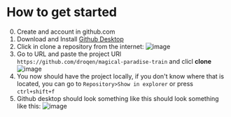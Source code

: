 How to get started
==================

0. Create and account in github.com
1. Download and Install [Github Desktop](https://desktop.github.com/)
2. Click in clone a repository from the internet: ![image](https://user-images.githubusercontent.com/4412564/125334807-cc86b580-e319-11eb-9221-d79f969c6a7d.png)
3. Go to URL and paste the project URl `https://github.com/droqen/magical-paradise-train` and clicl **clone** ![image](https://user-images.githubusercontent.com/4412564/125335117-2f784c80-e31a-11eb-94a1-79c069522b8a.png)
4. You now should have the project locally, if you don't know where that is located, you can go to `Repository>Show in explorer` or press `ctrl+shift+f`
5. Github desktop should look something like this should look something like this: ![image](https://user-images.githubusercontent.com/4412564/125335671-d230cb00-e31a-11eb-9007-623342283f1c.png)
